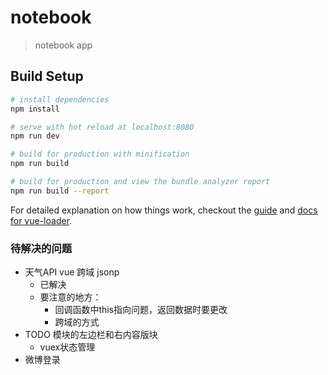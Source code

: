 # notebook

> notebook app

## Build Setup

``` bash
# install dependencies
npm install

# serve with hot reload at localhost:8080
npm run dev

# build for production with minification
npm run build

# build for production and view the bundle analyzer report
npm run build --report
```

For detailed explanation on how things work, checkout the [guide](http://vuejs-templates.github.io/webpack/) and [docs for vue-loader](http://vuejs.github.io/vue-loader).

### 待解决的问题

- 天气API vue 跨域 jsonp 
  - 已解决
  - 要注意的地方：
    - 回调函数中this指向问题，返回数据时要更改
    - 跨域的方式
- TODO 模块的左边栏和右内容版块
  - vuex状态管理
- 微博登录